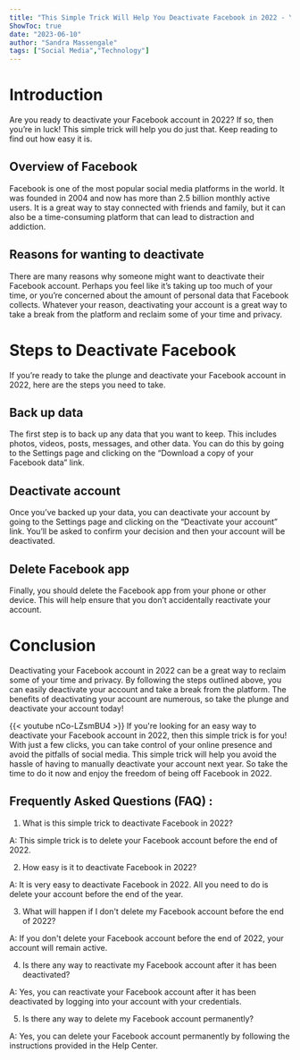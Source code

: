 ```yaml
---
title: "This Simple Trick Will Help You Deactivate Facebook in 2022 - You Won't Believe How Easy It Is!"
ShowToc: true 
date: "2023-06-10"
author: "Sandra Massengale" 
tags: ["Social Media","Technology"]
---
```

# Introduction

Are you ready to deactivate your Facebook account in 2022? If so, then you’re in luck! This simple trick will help you do just that. Keep reading to find out how easy it is.

## Overview of Facebook

Facebook is one of the most popular social media platforms in the world. It was founded in 2004 and now has more than 2.5 billion monthly active users. It is a great way to stay connected with friends and family, but it can also be a time-consuming platform that can lead to distraction and addiction. 

## Reasons for wanting to deactivate

There are many reasons why someone might want to deactivate their Facebook account. Perhaps you feel like it’s taking up too much of your time, or you’re concerned about the amount of personal data that Facebook collects. Whatever your reason, deactivating your account is a great way to take a break from the platform and reclaim some of your time and privacy.

# Steps to Deactivate Facebook

If you’re ready to take the plunge and deactivate your Facebook account in 2022, here are the steps you need to take.

## Back up data

The first step is to back up any data that you want to keep. This includes photos, videos, posts, messages, and other data. You can do this by going to the Settings page and clicking on the “Download a copy of your Facebook data” link.

## Deactivate account

Once you’ve backed up your data, you can deactivate your account by going to the Settings page and clicking on the “Deactivate your account” link. You’ll be asked to confirm your decision and then your account will be deactivated.

## Delete Facebook app

Finally, you should delete the Facebook app from your phone or other device. This will help ensure that you don’t accidentally reactivate your account.

# Conclusion

Deactivating your Facebook account in 2022 can be a great way to reclaim some of your time and privacy. By following the steps outlined above, you can easily deactivate your account and take a break from the platform. The benefits of deactivating your account are numerous, so take the plunge and deactivate your account today!

{{< youtube nCo-LZsmBU4 >}} 
If you're looking for an easy way to deactivate your Facebook account in 2022, then this simple trick is for you! With just a few clicks, you can take control of your online presence and avoid the pitfalls of social media. This simple trick will help you avoid the hassle of having to manually deactivate your account next year. So take the time to do it now and enjoy the freedom of being off Facebook in 2022.

## Frequently Asked Questions (FAQ) :
1. What is this simple trick to deactivate Facebook in 2022?

A: This simple trick is to delete your Facebook account before the end of 2022. 

2. How easy is it to deactivate Facebook in 2022?

A: It is very easy to deactivate Facebook in 2022. All you need to do is delete your account before the end of the year. 

3. What will happen if I don't delete my Facebook account before the end of 2022?

A: If you don't delete your Facebook account before the end of 2022, your account will remain active. 

4. Is there any way to reactivate my Facebook account after it has been deactivated?

A: Yes, you can reactivate your Facebook account after it has been deactivated by logging into your account with your credentials. 

5. Is there any way to delete my Facebook account permanently?

A: Yes, you can delete your Facebook account permanently by following the instructions provided in the Help Center.


